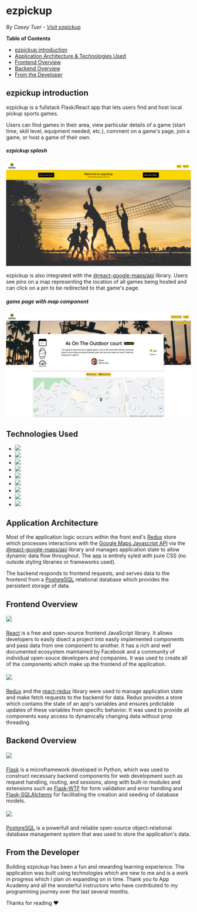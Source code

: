 # ezpickup
*By Casey Tuer - [Visit ezpickup](https://ezpickup.onrender.com/)*

**Table of Contents**
* [ezpickup introduction](#ezpickup-introduction)
* [Application Architecture & Technologies Used](#application-architecture) 
* [Frontend Overview](#frontend-overview)
* [Backend Overview](#backend-overview)
* [From the Developer](#from-the-developer)

## ezpickup introduction
ezpickup is a fullstack Flask/React app that lets users find and host local pickup sports games. 

Users can find games in their area, view particular details of a game (start time, skill level, equipment needed, etc.), comment on a game's page, join a game, or host a game of their own. 

##### ezpickup splash
![ezpickup splash](/readme-resources/landing-page.png)

ezpickup is also integrated with the [@react-google-maps/api](https://www.npmjs.com/package/@react-google-maps/api) library. Users see pins on a map representing the location of all games being hosted and can click on a pin to be redirected to that game's page. 

##### game page with map component
![ezpickup artist search with more info](/readme-resources/map-component.png)

## Technologies Used
* <a href="https://developer.mozilla.org/en-US/docs/Web/JavaScript"><img src="https://img.shields.io/badge/-JavaScript-F7DF1E?logo=JavaScript&logoColor=333333" /></a>
* <a href="https://www.postgresql.org/"><img src="https://img.shields.io/badge/-PostgreSQL-336791?logo=PostgreSQL&logoColor=white" /></a>
* <a href="https://nodejs.org/"><img src="https://img.shields.io/badge/Node.js-43853D?style=flat&logo=node.js&logoColor=white"></a>
* <a href="https://reactjs.org/"><img src="https://img.shields.io/badge/react-%2320232a.svg?style=flat&logo=react&logoColor=%2361DAFB"></a>
* <a href="https://redux.js.org/"><img src="https://img.shields.io/badge/redux-%23593d88.svg?style=flat&logo=redux&logoColor=white"></a>
* <a href="https://developer.mozilla.org/en-US/docs/Web/CSS"><img src="https://img.shields.io/badge/-CSS3-1572B6?logo=CSS3" /></a>
* <a href="https://www.python.org/"><img src="https://img.shields.io/badge/Python-3776AB?style=flat&logo=python&logoColor=white" /></a>
* <a href="https://flask.palletsprojects.com/"><img src="https://img.shields.io/badge/Flask-000000?style=flat&logo=flask&logoColor=white" /></a>
* <a href="https://www.heroku.com/home"><img src="https://img.shields.io/badge/Heroku-430098?style=flat&logo=heroku&logoColor=white" /></a>
## Application Architecture
Most of the application logic occurs within the front end's [Redux](https://redux.js.org/) store which processes interactions with the [Google Maps Javascript API](https://developers.google.com/maps/documentation/javascript/tutorial) via the [@react-google-maps/api](https://www.npmjs.com/package/@react-google-maps/api) library and manages application state to allow dynamic data flow throughout. The app is entirely syled with pure CSS (no outside styling libraries or frameworks used).

The backend responds to frontend requests, and serves data to the frontend from a [PostgreSQL](https://www.postgresql.org/) relational database which provides the persistent storage of data. 

## Frontend Overview

#### <a href="https://reactjs.org/"><img src="https://img.shields.io/badge/react-%2320232a.svg?style=flat&logo=react&logoColor=%2361DAFB"></a>
[React](https://reactjs.org/) is a free and open-source frontend JavaScript library. It allows developers to easily disect a project into easily implemented components and pass data from one component to another. It has a rich and well documented ecosystem maintained by Facebook and a community of individual open-souce developers and companies. It was used to create all of the components which make up the frontend of the application.

#### <a href="https://redux.js.org/"><img src="https://img.shields.io/badge/redux-%23593d88.svg?style=flat&logo=redux&logoColor=white"></a>
[Redux](https://redux.js.org/) and the [react-redux](https://react-redux.js.org/) library were used to manage application state and make fetch requests to the backend for data. Redux provides a store which contains the state of an app's variables and ensures prdictable updates of these variables from specific behavior. It was used to provide all components easy access to dynamically changing data without prop threading.

## Backend Overview

#### <a href="https://flask.palletsprojects.com/"><img src="https://img.shields.io/badge/Flask-000000?style=flat&logo=flask&logoColor=white" /></a>
[Flask](https://flask.palletsprojects.com/en/2.0.x/) is a microframework developed in Python, which was used to construct necessary backend components for web development such as request handling, routing, and sessions, along with built-in modules and extensions such as [Flask-WTF](https://flask-wtf.readthedocs.io/en/0.15.x/) for form validation and error handling and [Flask-SQLAlchemy](https://flask-sqlalchemy.palletsprojects.com/en/2.x/) for facilitating the creation and seeding of database models.


#### <a href="https://www.postgresql.org/"><img src="https://img.shields.io/badge/-PostgreSQL-336791?logo=PostgreSQL&logoColor=white" /></a>
[PostgreSQL](https://www.postgresql.org/) is a powerfull and reliable open-source object-relational database management system that was used to store the application's data. 

## From the Developer
Building ezpickup has been a fun and rewarding learning experience. The application was built using technologies which are new to me and is a work in progress which I plan on expanding on in time. Thank you to App Academy and all the wonderful instructors who have contributed to my programming journey over the last several months.

Thanks for reading ❤️
